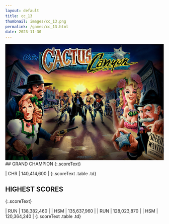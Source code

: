 ```yaml
---
layout: default
title: cc_13
thumbnail: images/cc_13.png
permalink: /games/cc_13.html
date: 2023-11-30
---
```


<img src="../images/cc_13.png" class="gameThumbnail img-fluid mx-auto align-middle">
## GRAND CHAMPION
{:.scoreText}

| CHR | 140,414,600 | 
{:.scoreText .table .td}

## HIGHEST SCORES
{:.scoreText}

| RUN | 138,382,460 | 
| HSM | 135,637,960 | 
| RUN | 128,023,870 | 
| HSM | 120,364,240 | 
{:.scoreText .table .td}
